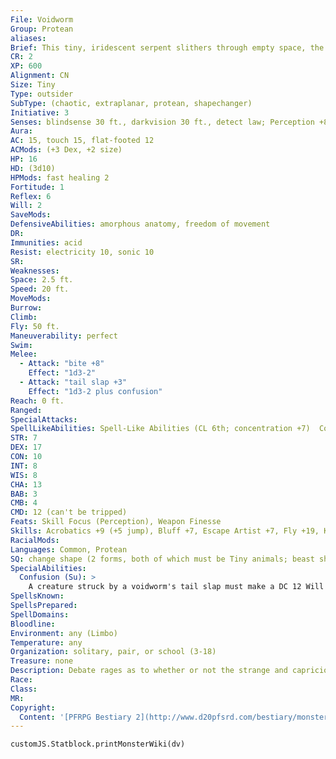 ```yaml
---
File: Voidworm
Group: Protean
aliases: 
Brief: This tiny, iridescent serpent slithers through empty space, the air around it distorting as if from heat.
CR: 2
XP: 600
Alignment: CN
Size: Tiny
Type: outsider
SubType: (chaotic, extraplanar, protean, shapechanger)
Initiative: 3
Senses: blindsense 30 ft., darkvision 30 ft., detect law; Perception +8
Aura: 
AC: 15, touch 15, flat-footed 12
ACMods: (+3 Dex, +2 size)
HP: 16
HD: (3d10)
HPMods: fast healing 2
Fortitude: 1
Reflex: 6
Will: 2
SaveMods: 
DefensiveAbilities: amorphous anatomy, freedom of movement
DR: 
Immunities: acid
Resist: electricity 10, sonic 10
SR: 
Weaknesses: 
Space: 2.5 ft.
Speed: 20 ft.
MoveMods: 
Burrow: 
Climb: 
Fly: 50 ft.
Maneuverability: perfect
Swim: 
Melee: 
  - Attack: "bite +8"
    Effect: "1d3-2"
  - Attack: "tail slap +3"
    Effect: "1d3-2 plus confusion"
Reach: 0 ft.
Ranged: 
SpecialAttacks: 
SpellLikeAbilities: Spell-Like Abilities (CL 6th; concentration +7)  Constant-detect law  At Will-dancing lights, ghost sound (DC 11), prestidigitation  3/day-blur (self only), obscuring mist  1/week-commune (CL 12th, 6 questions)
STR: 7
DEX: 17
CON: 10
INT: 8
WIS: 8
CHA: 13
BAB: 3
CMB: 4
CMD: 12 (can't be tripped)
Feats: Skill Focus (Perception), Weapon Finesse
Skills: Acrobatics +9 (+5 jump), Bluff +7, Escape Artist +7, Fly +19, Knowledge (arcana) +5, Perception +8, Stealth +15
RacialMods: 
Languages: Common, Protean
SQ: change shape (2 forms, both of which must be Tiny animals; beast shape II)
SpecialAbilities:
  Confusion (Su): >
    A creature struck by a voidworm's tail slap must make a DC 12 Will save or become confused for 1 round. This is a mind-affecting effect. The save DC is Charisma-based.
SpellsKnown: 
SpellsPrepared: 
SpellDomains: 
Bloodline: 
Environment: any (Limbo)
Temperature: any
Organization: solitary, pair, or school (3-18)
Treasure: none
Description: Debate rages as to whether or not the strange and capricious creatures called voidworms are actually proteans at all. To the wizards and sorcerers who summon them as familiars, the answer seems obvious- these tiny dwellers of Limbo have all the requisite racial traits of proteans, down to their serpentine shapes. Yet the established protean castes find such claims outright insulting, claiming instead that it is such acts of conjuration that call voidworms forth from the raw stuff of Limbo, giving them shape and life according to the spellcasters' expectations, and that these lesser beings are but pale ref lections of their formidable kin. Voidworms themselves have little to say on the matter-creatures of the moment, and sparing little thought for the constantly mutable concept of "reality," voidworms only barely grasp cause and effect, and the past has no more substance or signif icance for them than a dream. In order to gain a voidworm as a familiar, a spellcaster must be chaotic neutral, be caster level 7th, and have the Improved Familiar feat.  Regardless of their actual origins, voidworms maintain a thriving Ecology in the chaos of Limbo, forming together into darting, flashing schools that are often hunted for sport by naunets and other predators of chaos. Mortal wizards, however, most commonly encounter voidworms as summoned familiars. These tiny, serpentine creatures are particularly valued by illusionists, evokers, and other magical practitioners who deal with distorting or molding reality, though the familiars' bizarre logic and miniscule attention spans sometimes make them more trouble than they're worth. Still, their confusing attack and remarkable hardiness have saved more than one wizard on the battlef ield, and their strange thought processes can sometimes offer unique insights in the laboratory. When traveling in more mundane lands, wizards often order voidworm familiars to use their change shape ability to disguise themselves as ordinary pets or animal familiars, though these disguises tend to slip when the voidworm grows curious or playful.  A voidworm is only 2 feet long and weighs a mere 2 pounds. No two voidworms are exactly alike in their coloration or markings. Their two feathery wings generally take on brighter colors than the rest of their bodies, and in the case of voidworms conjured as familiars, these "wings" are the same color as their masters' eyes.
Race: 
Class: 
MR: 
Copyright:
  Content: '[PFRPG Bestiary 2](http://www.d20pfsrd.com/bestiary/monster-listings/outsiders/protean/protean-voidworm)'
---
```

```dataviewjs
customJS.Statblock.printMonsterWiki(dv)
```
